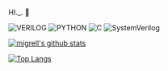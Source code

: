HI._. 👋
<!-- These badges have inline display and no underlines -->
<div style="display: inline-block;">
  <img src="https://img.shields.io/badge/VERILOG-FADADD?style=flat-square" alt="VERILOG" />
  <img src="https://img.shields.io/badge/PYTHON-B5EAD7?style=flat-square" alt="PYTHON" />
  <img src="https://img.shields.io/badge/C-C7CEEA?style=flat-square" alt="C" />
  <img src="https://img.shields.io/badge/SystemVerilog-E2F0CB?style=flat-square" alt="SystemVerilog" />
</div>


[![migrell's github stats](https://github-readme-stats.vercel.app/api?username=migrell&count_private=true&custom_title=migrell's%20github&bg_color=30,c9b6e4,e4b7d4&title_color=ffffff&text_color=ffffff&hide_border=true)](https://github.com/migrell)




[![Top Langs](https://github-readme-stats.vercel.app/api/top-langs/?username=migrell&layout=compact&title_color=4285F4&bg_color=FAFAFF&text_color=697689&custom_title=Most%20Used%20Languages&card_width=445)](https://github.com/migrell)









